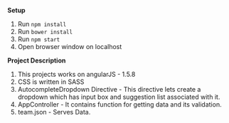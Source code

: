 **Setup**
1. Run `npm install`
2. Run `bower install`
3. Run `npm start`
4. Open browser window on localhost

**Project Description**
1. This projects works on angularJS - 1.5.8
2. CSS is written in SASS
3. AutocompleteDropdown Directive - This directive lets create a dropdown which has input box and suggestion list associated with it.
4. AppController - It contains function for getting data and its validation.
5. team.json - Serves Data.
